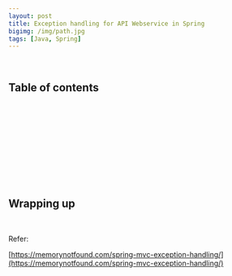 ```yaml
---
layout: post
title: Exception handling for API Webservice in Spring
bigimg: /img/path.jpg
tags: [Java, Spring]
---
```




<br>

## Table of contents





<br>

## 




<br>

## 





<br>

## 






<br>

## Wrapping up







<br>

Refer:

[https://memorynotfound.com/spring-mvc-exception-handling/](https://memorynotfound.com/spring-mvc-exception-handling/)


